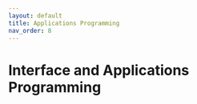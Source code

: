 ```yaml
---
layout: default
title: Applications Programming
nav_order: 8
---
```


# Interface and Applications Programming
